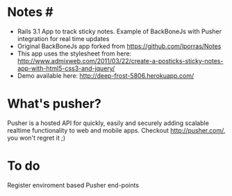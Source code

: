# Notes #

- Rails 3.1 App to track sticky notes. Example of BackBoneJs with Pusher integration for real time updates
- Original BackBoneJs app forked from https://github.com/lporras/Notes
- This app uses the stylesheet from here: http://www.admixweb.com/2011/03/22/create-a-posticks-sticky-notes-app-with-html5-css3-and-jquery/
- Demo available here: http://deep-frost-5806.herokuapp.com/

# What's pusher? #

Pusher is a hosted API for quickly, easily and securely adding scalable realtime functionality to web and mobile apps.
Checkout http://pusher.com/, you won't regret it ;)

# To do #

Register enviroment based Pusher end-points
